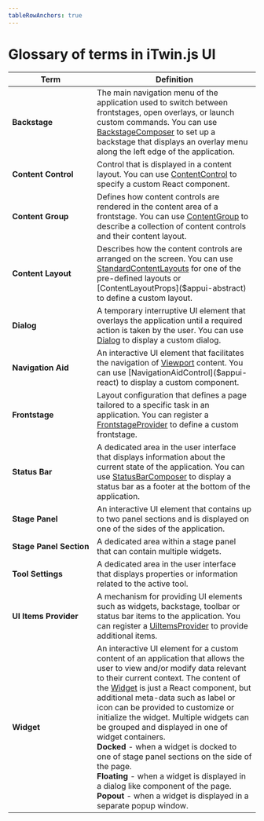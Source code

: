 ```yaml
---
tableRowAnchors: true
---
```


# Glossary of terms in iTwin.js UI

|Term | Definition
|------------|------------|
|**Backstage**|The main navigation menu of the application used to switch between frontstages, open overlays, or launch custom commands. You can use [BackstageComposer]($appui-react) to set up a backstage that displays an overlay menu along the left edge of the application.|
|**Content&nbsp;Control**|Control that is displayed in a content layout. You can use [ContentControl]($appui-react) to specify a custom React component.|
|**Content&nbsp;Group**|Defines how content controls are rendered in the content area of a frontstage. You can use [ContentGroup]($appui-react) to describe a collection of content controls and their content layout.|
|**Content&nbsp;Layout**|Describes how the content controls are arranged on the screen. You can use [StandardContentLayouts]($appui-abstract) for one of the pre-defined layouts or [ContentLayoutProps]($appui-abstract) to define a custom layout.|
|**Dialog**|A temporary interruptive UI element that overlays the application until a required action is taken by the user. You can use [Dialog](https://itwinui.bentley.com/docs/dialog) to display a custom dialog.|
|**Navigation&nbsp;Aid**|An interactive UI element that facilitates the navigation of [Viewport]($core-frontend) content. You can use [NavigationAidControl]($appui-react) to display a custom component.|
|**Frontstage**|Layout configuration that defines a page tailored to a specific task in an application. You can register a [FrontstageProvider]($appui-react) to define a custom frontstage.|
|**Status&nbsp;Bar**|A dedicated area in the user interface that displays information about the current state of the application. You can use [StatusBarComposer]($appui-react) to display a status bar as a footer at the bottom of the application.|
|**Stage&nbsp;Panel**|An interactive UI element that contains up to two panel sections and is displayed on one of the sides of the application.|
|**Stage&nbsp;Panel&nbsp;Section**|A dedicated area within a stage panel that can contain multiple widgets.|
|**Tool&nbsp;Settings**|A dedicated area in the user interface that displays properties or information related to the active tool.|
|**UI&nbsp;Items&nbsp;Provider**|A mechanism for providing UI elements such as widgets, backstage, toolbar or status bar items to the application. You can register a [UiItemsProvider]($appui-react) to provide additional items.|
|**Widget**|An interactive UI element for a custom content of an application that allows the user to view and/or modify data relevant to their current context. The content of the [Widget]($appui-react) is just a React component, but additional meta-data such as label or icon can be provided to customize or initialize the widget. Multiple widgets can be grouped and displayed in one of widget containers.<br/>**Docked** - when a widget is docked to one of stage panel sections on the side of the page.<br/>**Floating** - when a widget is displayed in a dialog like component of the page.<br/>**Popout** - when a widget is displayed in a separate popup window.|
